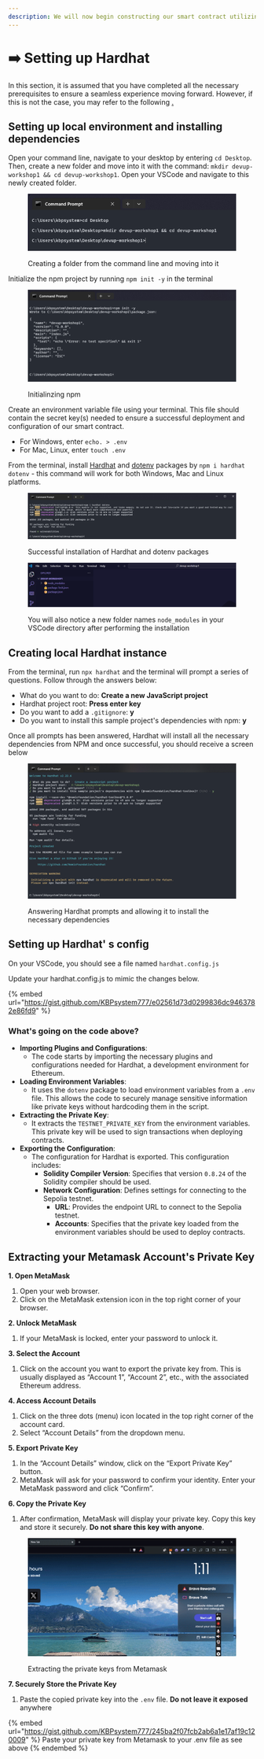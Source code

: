 ```yaml
---
description: We will now begin constructing our smart contract utilizing Hardhat.
---
```


# ➡️ Setting up Hardhat

In this section, it is assumed that you have completed all the necessary prerequisites to ensure a seamless experience moving forward. However, if this is not the case, you may refer to the following  [.](./ "mention")

## Setting up local environment and installing dependencies

Open your command line, navigate to your desktop by entering `cd Desktop`. Then, create a new folder and move into it with the command: `mkdir devup-workshop1 && cd devup-workshop1`. Open your VSCode and navigate to this newly created folder.

<figure><img src=".gitbook/assets/image (4).png" alt=""><figcaption><p>Creating a folder from the command line and moving into it</p></figcaption></figure>

Initialize the npm project by running `npm init -y` in the terminal

<figure><img src=".gitbook/assets/image (7).png" alt=""><figcaption><p>Initialinzing npm</p></figcaption></figure>

Create an environment variable file using your terminal. This file should contain the secret key(s) needed to ensure a successful deployment and configuration of our smart contract.

* For Windows, enter `echo. > .env`
* For Mac, Linux, enter `touch .env`

From the terminal, install [Hardhat](https://www.npmjs.com/package/hardhat) and [dotenv](https://www.npmjs.com/package/dotenv) packages by `npm i hardhat dotenv` - this command will work for both Windows, Mac and Linux platforms.

<figure><img src=".gitbook/assets/image (8).png" alt=""><figcaption><p>Successful installation of Hardhat and dotenv packages</p></figcaption></figure>

<figure><img src=".gitbook/assets/image (10).png" alt=""><figcaption><p>You will also notice a new folder names <code>node_modules</code> in your VSCode directory after performing the installation </p></figcaption></figure>

## Creating local Hardhat instance

From the terminal, run `npx hardhat` and the terminal will prompt a series of questions. Follow through the answers below:

* What do you want to do: **Create a new JavaScript project**
* Hardhat project root: **Press enter key**
* Do you want to add a `.gitignore`: **y**
* Do you want to install this sample project's dependencies with npm: **y**

Once all prompts has been answered, Hardhat will install all the necessary dependencies from NPM and once successful, you should receive a screen below

<figure><img src=".gitbook/assets/image (11).png" alt=""><figcaption><p>Answering Hardhat prompts and allowing it to install the necessary dependencies</p></figcaption></figure>

## Setting up Hardhat' s config

On your VSCode, you should see a file named `hardhat.config.js`

Update your hardhat.config.js to mimic the changes below.

{% embed url="https://gist.github.com/KBPsystem777/e02561d73d0299836dc9463782e86fd9" %}

### What's going on the code above?

* **Importing Plugins and Configurations**:
  * The code starts by importing the necessary plugins and configurations needed for Hardhat, a development environment for Ethereum.
* **Loading Environment Variables**:
  * It uses the `dotenv` package to load environment variables from a `.env` file. This allows the code to securely manage sensitive information like private keys without hardcoding them in the script.
* **Extracting the Private Key**:
  * It extracts the `TESTNET_PRIVATE_KEY` from the environment variables. This private key will be used to sign transactions when deploying contracts.
* **Exporting the Configuration**:
  * The configuration for Hardhat is exported. This configuration includes:
    * **Solidity Compiler Version**: Specifies that version `0.8.24` of the Solidity compiler should be used.
    * **Network Configuration**: Defines settings for connecting to the Sepolia testnet.
      * **URL**: Provides the endpoint URL to connect to the Sepolia testnet.
      * **Accounts**: Specifies that the private key loaded from the environment variables should be used to deploy contracts.

## Extracting your Metamask Account's Private Key

**1. Open MetaMask**

1. Open your web browser.
2. Click on the MetaMask extension icon in the top right corner of your browser.

**2. Unlock MetaMask**

1. If your MetaMask is locked, enter your password to unlock it.

**3. Select the Account**

1. Click on the account you want to export the private key from. This is usually displayed as “Account 1”, “Account 2”, etc., with the associated Ethereum address.

**4. Access Account Details**

1. Click on the three dots (menu) icon located in the top right corner of the account card.
2. Select “Account Details” from the dropdown menu.

**5. Export Private Key**

1. In the “Account Details” window, click on the “Export Private Key” button.
2. MetaMask will ask for your password to confirm your identity. Enter your MetaMask password and click “Confirm”.

**6. Copy the Private Key**

1. After confirmation, MetaMask will display your private key. Copy this key and store it securely. **Do not share this key with anyone**.

<figure><img src=".gitbook/assets/getting-private-keys-ezgif.com-video-to-gif-converter.gif" alt=""><figcaption><p>Extracting the private keys from Metamask</p></figcaption></figure>

**7. Securely Store the Private Key**

1. Paste the copied private key into the `.env` file. **Do not leave it exposed** anywhere

{% embed url="https://gist.github.com/KBPsystem777/245ba2f07fcb2ab6a1e17af19c120009" %}
Paste your private key from Metamask to your .env file as see above
{% endembed %}
